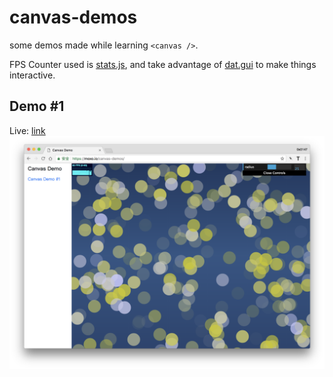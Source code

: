 # canvas-demos
some demos made while learning `<canvas />`. 

FPS Counter used is [stats.js](https://github.com/mrdoob/stats.js), and take advantage of [dat.gui](https://github.com/dataarts/dat.gui) to make things interactive.

## Demo #1 
Live: [link](https://moxo.io/canvas-demos/index.html)
![Demo #1 Screentshot](medias/demo1.png)
